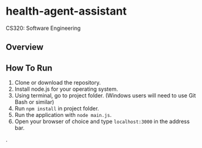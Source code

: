 # health-agent-assistant
CS320: Software Engineering

## Overview

## How To Run

1. Clone or download the repository.
2. Install node.js for your operating system.
3. Using terminal, go to project folder. (Windows users will need to use Git Bash or similar)
4. Run `npm install` in project folder.
5. Run the application with `node main.js`.
6. Open your browser of choice and type `localhost:3000` in the address bar.

.
